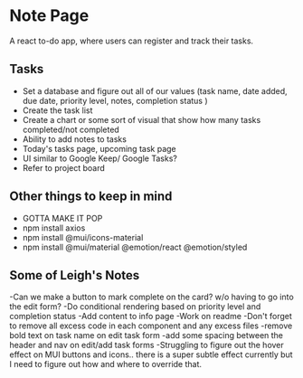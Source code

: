 # Note Page 
A react to-do app, where users can register and track their tasks.

## Tasks 
- Set a database and figure out all of our values (task name, date added, due date, priority level, notes, completion status )
- Create the task list
- Create a chart or some sort of visual that show how many tasks completed/not completed
- Ability to add notes to tasks
- Today's tasks page, upcoming task page
- UI similar to Google Keep/ Google Tasks? 
- Refer to project board 
 

## Other things to keep in mind
- GOTTA MAKE IT POP
- npm install axios
- npm install @mui/icons-material
- npm install @mui/material @emotion/react @emotion/styled

## Some of Leigh's Notes
-Can we make a button to mark complete on the card? w/o having to go into the edit form?
-Do conditional rendering based on priority level and completion status
-Add content to info page
-Work on readme
-Don't forget to remove all excess code in each component and any excess files
-remove bold text on task name on edit task form 
-add some spacing between the header and nav on edit/add task forms
-Struggling to figure out the hover effect on MUI buttons and icons.. there is a super subtle effect currently but I need to figure out how and where to override that. 